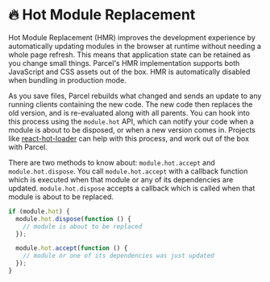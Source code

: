 # 🔥 Hot Module Replacement

Hot Module Replacement (HMR) improves the development experience by automatically updating modules in the browser at runtime without needing a whole page refresh. This means that application state can be retained as you change small things. Parcel's HMR implementation supports both JavaScript and CSS assets out of the box. HMR is automatically disabled when bundling in production mode.

As you save files, Parcel rebuilds what changed and sends an update to any running clients containing the new code. The new code then replaces the old version, and is re-evaluated along with all parents. You can hook into this process using the `module.hot` API, which can notify your code when a module is about to be disposed, or when a new version comes in. Projects like [react-hot-loader](https://github.com/gaearon/react-hot-loader) can help with this process, and work out of the box with Parcel.

There are two methods to know about: `module.hot.accept` and `module.hot.dispose`. You call `module.hot.accept` with a callback function which is executed when that module or any of its dependencies are updated. `module.hot.dispose` accepts a callback which is called when that module is about to be replaced.

```javascript
if (module.hot) {
  module.hot.dispose(function () {
    // module is about to be replaced
  });

  module.hot.accept(function () {
    // module or one of its dependencies was just updated
  });
}
```
